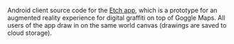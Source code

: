 Android client source code for the [Etch app](https://play.google.com/store/apps/details?id=kurtome.etch.app),
which is a prototype for an augmented reality experience for digital graffiti on top of Goggle Maps. All users
of the app draw in on the same world canvas (drawings are saved to cloud storage).
